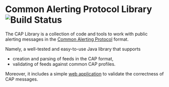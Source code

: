 Common Alerting Protocol Library ![Build Status](https://travis-ci.org/google/cap-library.svg?branch=master)
===========

The CAP Library is a collection of code and tools to work with public alerting messages in the [Common Alerting Protocol](http://en.wikipedia.org/wiki/Common_Alerting_Protocol) format.

Namely, a well-tested and easy-to-use Java library that supports
* creation and parsing of feeds in the CAP format,
* validating of feeds against common CAP profiles.

Moreover, it includes a simple [web application](http://cap-validator.appspot.com/) to validate the correctness of CAP messages.
